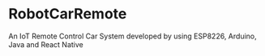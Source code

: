 # RobotCarRemote
An IoT Remote Control Car System developed by using ESP8226, Arduino, Java and React Native
